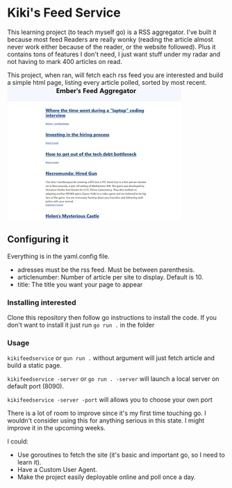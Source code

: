 # Kiki's Feed Service

This learning project (to teach myself go) is a RSS aggregator. I've built it because most feed Readers are really wonky (reading the article almost never work either because of the reader, or the website followed). Plus it contains tons of features I don't need, I just want stuff under my radar and not having to mark 400 articles on read.

This project, when ran, will fetch each rss feed you are interested and build a simple html page, listing every article polled, sorted by most recent.
![example](examplepicture.jpg)

## Configuring it

Everything is in the yaml.config file.
- adresses must be the rss feed. Must be between parenthesis.
- articlenumber: Number of article per site to display. Default is 10.
- title: The title you want your page to appear

### Installing interested

Clone this repository then follow go instructions to install the code.
If you don't want to install it just run `go run .` in the folder

### Usage

`kikifeedservice` or `gun run .` without argument will just fetch article and build a static page.

`kikifeedservice -server` or `go run . -server` will launch a local server on default port (8090).

`kikifeedservice -server -port` will allows you to choose your own port

There is a lot of room to improve since it's my first time touching go. I wouldn't consider using this for anything serious in this state. I might improve it in the upcoming weeks.

I could: 
- Use goroutines to fetch the site (it's basic and important go, so I need to learn it).
- Have a Custom User Agent.
- Make the project easily deployable online and poll once a day.
